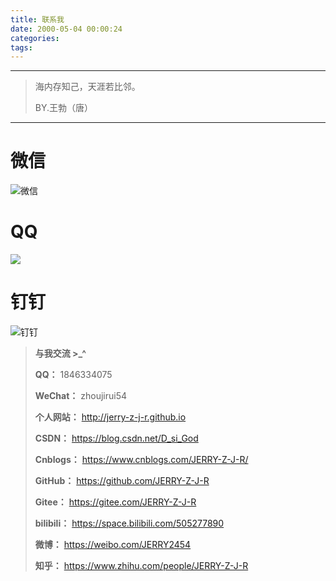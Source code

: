 ```yaml
---
title: 联系我
date: 2000-05-04 00:00:24
categories:
tags:
---
```


---
>  海内存知己，天涯若比邻。
>
>  BY.王勃（唐）
---



# 微信

![微信](https://img-blog.csdnimg.cn/20201201124859704.jpg)



# QQ

![](https://img-blog.csdnimg.cn/20201201124859703.jpg?)



# 钉钉

![钉钉](https://img-blog.csdnimg.cn/20201201124859693.jpg)



> **与我交流 >_^**
>
> **QQ：** 1846334075
>
> **WeChat：** zhoujirui54
>
> **个人网站：** <http://jerry-z-j-r.github.io>	
>
> **CSDN：** <https://blog.csdn.net/D_si_God>
>
> **Cnblogs：** <https://www.cnblogs.com/JERRY-Z-J-R/>
>
> **GitHub：** <https://github.com/JERRY-Z-J-R>
>
> **Gitee：** <https://gitee.com/JERRY-Z-J-R>
>
> **bilibili：** <https://space.bilibili.com/505277890>
>
> **微博：** <https://weibo.com/JERRY2454>
>
> **知乎：** <https://www.zhihu.com/people/JERRY-Z-J-R>